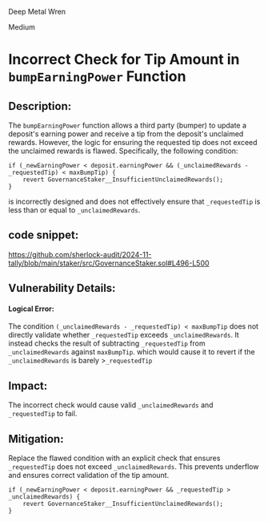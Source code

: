Deep Metal Wren

Medium

# Incorrect Check for Tip Amount in `bumpEarningPower` Function

## Description:
The `bumpEarningPower` function allows a third party (bumper) to update a deposit's earning power and receive a tip from the deposit's unclaimed rewards. However, the logic for ensuring the requested tip does not exceed the unclaimed rewards is flawed. Specifically, the following condition:
```solidity
if (_newEarningPower < deposit.earningPower && (_unclaimedRewards - _requestedTip) < maxBumpTip) {
    revert GovernanceStaker__InsufficientUnclaimedRewards();
}
```
is incorrectly designed and does not effectively ensure that `_requestedTip` is less than or equal to `_unclaimedRewards`.

## code snippet:
https://github.com/sherlock-audit/2024-11-tally/blob/main/staker/src/GovernanceStaker.sol#L496-L500

## Vulnerability Details:
#### Logical Error:
The condition `(_unclaimedRewards - _requestedTip) < maxBumpTip` does not directly validate whether `_requestedTip` exceeds `_unclaimedRewards`. It instead checks the result of subtracting `_requestedTip` from `_unclaimedRewards` against `maxBumpTip`. which would cause it to revert if the `_unclaimedRewards` is barely >`_requestedTip`

## Impact:
The incorrect check would cause valid `_unclaimedRewards` and `_requestedTip` to fail.

## Mitigation:
Replace the flawed condition with an explicit check that ensures `_requestedTip` does not exceed `_unclaimedRewards`. This prevents underflow and ensures correct validation of the tip amount.
```solidity
if (_newEarningPower < deposit.earningPower && _requestedTip > _unclaimedRewards) {
    revert GovernanceStaker__InsufficientUnclaimedRewards();
}
```
